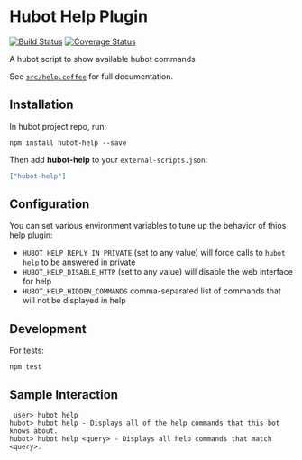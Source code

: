 Hubot Help Plugin
==================

[![Build Status](https://travis-ci.org/hubotio/hubot-help.svg?branch=master)](https://travis-ci.org/hubotio/hubot-help) [![Coverage Status](https://coveralls.io/repos/github/hubotio/hubot-help/badge.svg?branch=master)](https://coveralls.io/github/hubotio/hubot-help?branch=master)

A hubot script to show available hubot commands

See [`src/help.coffee`](src/help.coffee) for full documentation.

Installation
-----------------

In hubot project repo, run:

`npm install hubot-help --save`

Then add **hubot-help** to your `external-scripts.json`:

```json
["hubot-help"]
```

Configuration
-----------------

You can set various environment variables to tune up the behavior of thios help plugin:

- `HUBOT_HELP_REPLY_IN_PRIVATE` (set to any value) will force calls to `hubot help` to be answered in private
- `HUBOT_HELP_DISABLE_HTTP` (set to any value) will disable the web interface for help
- `HUBOT_HELP_HIDDEN_COMMANDS` comma-separated list of commands that will not be displayed in help

Development
-----------------

For tests:

    npm test


Sample Interaction
-----------------

```
 user> hubot help
hubot> hubot help - Displays all of the help commands that this bot knows about.
hubot> hubot help <query> - Displays all help commands that match <query>.
```
